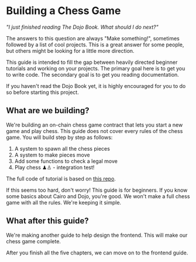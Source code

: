 # Building a Chess Game

_"I just finished reading The Dojo Book. What should I do next?"_

The answers to this question are always "Make something!", sometimes followed by a list of cool projects. This is a great answer for some people, but others might be looking for a little more direction.

This guide is intended to fill the gap between heavily directed beginner tutorials and working on your projects. The primary goal here is to get you to write code. The secondary goal is to get you reading documentation.

If you haven't read the Dojo Book yet, it is highly encouraged for you to do so before starting this project.

## What are we building?

We're building an on-chain chess game contract that lets you start a new game and play chess. This guide does not cover every rules of the chess game. You will build step by step as follows:

1. A system to spawn all the chess pieces
2. A system to make pieces move
3. Add some functions to check a legal move
4. Play chess ♟♙ - integration test!

The full code of tutorial is based on [this repo](https://github.com/rkdud007/chess-dojo/tree/tutorialv2).

If this seems too hard, don't worry! This guide is for beginners. If you know some basics about Cairo and Dojo, you're good. We won't make a full chess game with all the rules. We're keeping it simple.

## What after this guide?

We're making another guide to help design the frontend. This will make our chess game complete.

After you finish all the five chapters, we can move on to the frontend guide.

